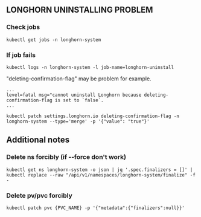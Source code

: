 ## LONGHORN UNINSTALLING PROBLEM

### Check jobs

```
kubectl get jobs -n longhorn-system
```

### If job fails 

```
kubectl logs -n longhorn-system -l job-name=longhorn-uninstall
```

"deleting-confirmation-flag" may be problem for example.

```
...
level=fatal msg="cannot uninstall Longhorn because deleting-confirmation-flag is set to `false`. 
...
```

```
kubectl patch settings.longhorn.io deleting-confirmation-flag -n longhorn-system --type='merge' -p '{"value": "true"}'
```

## Additional notes

### Delete ns forcibly (if --force don't work)

```
kubectl get ns longhorn-system -o json | jq '.spec.finalizers = []' | kubectl replace --raw "/api/v1/namespaces/longhorn-system/finalize" -f -
```

### Delete pv/pvc forcibly

```
kubectl patch pvc {PVC_NAME} -p '{"metadata":{"finalizers":null}}'
```


